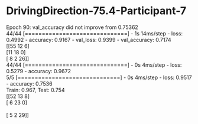 # DrivingDirection-75.4-Participant-7
Epoch 90: val_accuracy did not improve from 0.75362  <br/>
44/44 [==============================] - 1s 14ms/step - loss: 0.4992 - accuracy: 0.9167 - val_loss: 0.9399 - val_accuracy: 0.7174  <br/>
[[55 12  6]   <br/>
 [11 18  0]   <br/>
 [ 8  2 26]]  <br/>
44/44 [==============================] - 0s 4ms/step - loss: 0.5279 - accuracy: 0.9672   <br/>
5/5 [==============================] - 0s 4ms/step - loss: 0.9517 - accuracy: 0.7536     <br/>
Train: 0.967, Test: 0.754    <br/>
[[52 13  8]                  <br/> 
 [ 6 23  0]                  <br/>  
 [ 5  2 29]]                 <br/>
